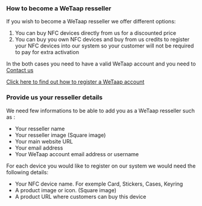 ### **How to become a WeTaap resseller** <a name="become-a-resseller"></a>

If you wish to become a WeTaap resseller we offer different options:

1. You can buy NFC devices directly from us for a discounted price
2. You can buy you own NFC devices and buy from us credits to register your NFC devices into our system so your customer will not be required to pay for extra activation

In the both cases you need to have a valid WeTaap account and you need to [Contact us](../contact-us.md)

[Click here to find out how to register a WeTaap account](../tutorials/how-to-register.md)

### **Provide us your resseller details** <a name="provide-resseller-details"></a>

We need few informations to be able to add you as a WeTaap resseller such as :

- Your resseller name
- Your resseller image (Square image)
- Your main website URL
- Your email address
- Your WeTaap account email address or username

For each device you would like to register on our system we would need the following details:

- Your NFC device name. For exemple Card, Stickers, Cases, Keyring
- A product image or icon. (Square image)
- A product URL where customers can buy this device